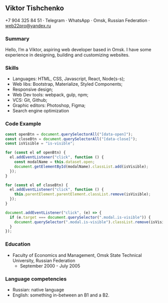 ## **Viktor Tishchenko**

+7 904 325 84 51 · Telegram · WhatsApp · Omsk, Russian Federation · web22pro@yandex.ru

### Summary

Hello, I’m a Viktor, aspiring web developer based in Omsk. I have some experience in designing, building and customizing websites.

### Skills

- Languages: HTML, CSS, Javascript, React, Node(s-s);
- Web libs: Bootstrap, Materialize, Styled Components;
- Responsive design;
- Web Dev tools: webpack, gulp, npm;
- VCS: Git, Github;
- Graphic editors: Photoshop, Figma;
- Search engine optimization

### Code Example

```javascript
const openBtn = document.querySelectorAll("[data-open]");
const closeBtn = document.querySelectorAll("[data-close]");
const isVisible = "is-visible";

for (const el of openBtn) {
  el.addEventListener("click", function () {
    const modalName = this.dataset.open;
    document.getElementById(modalName).classList.add(isVisible);
  });
}

for (const el of closeBtn) {
  el.addEventListener("click", function () {
    this.parentElement.parentElement.classList.remove(isVisible);
  });
}

document.addEventListener("click", (e) => {
  if (e.target === document.querySelector(".modal.is-visible")) {
    document.querySelector(".modal.is-visible").classList.remove(isVisible);
  }
});
```

### Education

- Faculty of Economics and Management, Omsk State Technical University, Russian Federation
  - September 2000 - July 2005

### Language competencies

- Russian: native language
- English: something in-between an B1 and a B2.
